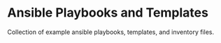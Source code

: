 # Ansible Playbooks and Templates
Collection of example ansible playbooks, templates, and inventory files.
